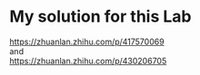 # My solution for this Lab
https://zhuanlan.zhihu.com/p/417570069 \
and \
https://zhuanlan.zhihu.com/p/430206705
